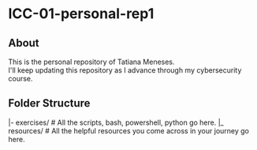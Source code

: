 # ICC-01-personal-rep1

## About
This is the personal repository of Tatiana Meneses.  
I'll keep updating this repository as I advance through my cybersecurity course.

## Folder Structure
|- exercises/ # All the scripts, bash, powershell, python go here.
|_ resources/ # All the helpful resources you come across in your journey go here. 
